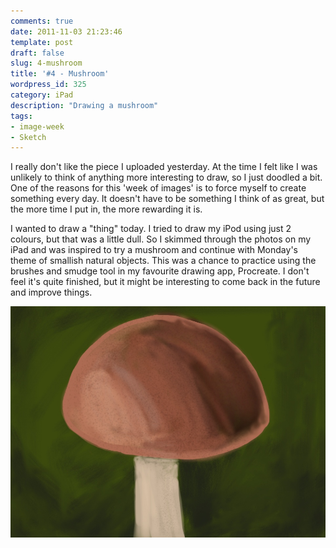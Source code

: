 ```yaml
---
comments: true
date: 2011-11-03 21:23:46
template: post
draft: false
slug: 4-mushroom
title: '#4 - Mushroom'
wordpress_id: 325
category: iPad
description: "Drawing a mushroom"
tags:
- image-week
- Sketch
---
```


I really don't like the piece I uploaded yesterday. At the time I felt like I was unlikely to think of anything more interesting to draw, so I just doodled a bit. One of the reasons for this 'week of images' is to force myself to create something every day. It doesn't have to be something I think of as great, but the more time I put in, the more rewarding it is. 

I wanted to draw a "thing" today. I tried to draw my iPod using just 2 colours, but that was a little dull. So I skimmed through the photos on my iPad and was inspired to try a mushroom and continue with Monday's theme of smallish natural objects. This was a chance to practice using the brushes and smudge tool in my favourite drawing app, Procreate. I don't feel it's quite finished,  but it might be interesting to come back in the future and improve things.

<!-- more -->

[![20111103-212146.jpg](/wp-content/uploads/2011/11/20111103-212146.jpg)](/wp-content/uploads/2011/11/20111103-212146.jpg)
